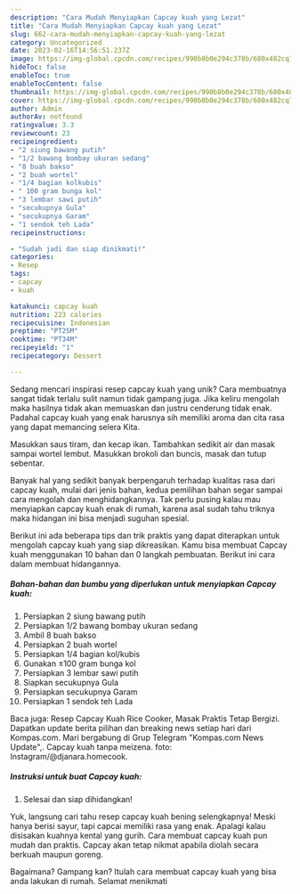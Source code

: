 ```yaml
---
description: "Cara Mudah Menyiapkan Capcay kuah yang Lezat"
title: "Cara Mudah Menyiapkan Capcay kuah yang Lezat"
slug: 662-cara-mudah-menyiapkan-capcay-kuah-yang-lezat
category: Uncategorized
date: 2023-02-16T14:56:51.237Z
image: https://img-global.cpcdn.com/recipes/990b8b0e294c378b/680x482cq70/capcay-kuah-foto-resep-utama.jpg
hideToc: false
enableToc: true
enableTocContent: false
thumbnail: https://img-global.cpcdn.com/recipes/990b8b0e294c378b/680x482cq70/capcay-kuah-foto-resep-utama.jpg
cover: https://img-global.cpcdn.com/recipes/990b8b0e294c378b/680x482cq70/capcay-kuah-foto-resep-utama.jpg
author: Admin
authorAv: notfound
ratingvalue: 3.3
reviewcount: 23
recipeingredient:
- "2 siung bawang putih"
- "1/2 bawang bombay ukuran sedang"
- "8 buah bakso"
- "2 buah wortel"
- "1/4 bagian kolkubis"
- " 100 gram bunga kol"
- "3 lembar sawi putih"
- "secukupnya Gula"
- "secukupnya Garam"
- "1 sendok teh Lada"
recipeinstructions:

- "Sudah jadi dan siap dinikmati!"
categories:
- Resep
tags:
- capcay
- kuah

katakunci: capcay kuah 
nutrition: 223 calories
recipecuisine: Indonesian
preptime: "PT25M"
cooktime: "PT34M"
recipeyield: "1"
recipecategory: Dessert

---
```





Sedang mencari inspirasi resep capcay kuah yang unik? Cara membuatnya sangat tidak terlalu sulit namun tidak gampang juga. Jika keliru mengolah maka hasilnya tidak akan memuaskan dan justru cenderung tidak enak. Padahal capcay kuah yang enak harusnya sih memiliki aroma dan cita rasa yang dapat memancing selera Kita.





Masukkan saus tiram, dan kecap ikan. Tambahkan sedikit air dan masak sampai wortel lembut. Masukkan brokoli dan buncis, masak dan tutup sebentar.

Banyak hal yang sedikit banyak berpengaruh terhadap kualitas rasa dari capcay kuah, mulai dari jenis bahan, kedua pemilihan bahan segar sampai cara mengolah dan menghidangkannya. Tak perlu pusing kalau mau menyiapkan capcay kuah enak di rumah, karena asal sudah tahu triknya maka hidangan ini bisa menjadi suguhan spesial.






Berikut ini ada beberapa tips dan trik praktis yang dapat diterapkan untuk mengolah capcay kuah yang siap dikreasikan. Kamu bisa membuat Capcay kuah menggunakan 10 bahan dan 0 langkah pembuatan. Berikut ini cara dalam membuat hidangannya.

<!--inarticleads1-->

##### Bahan-bahan dan bumbu yang diperlukan untuk menyiapkan Capcay kuah:

1. Persiapkan 2 siung bawang putih
1. Persiapkan 1/2 bawang bombay ukuran sedang
1. Ambil 8 buah bakso
1. Persiapkan 2 buah wortel
1. Persiapkan 1/4 bagian kol/kubis
1. Gunakan  ±100 gram bunga kol
1. Persiapkan 3 lembar sawi putih
1. Siapkan secukupnya Gula
1. Persiapkan secukupnya Garam
1. Persiapkan 1 sendok teh Lada


Baca juga: Resep Capcay Kuah Rice Cooker, Masak Praktis Tetap Bergizi. Dapatkan update berita pilihan dan breaking news setiap hari dari Kompas.com. Mari bergabung di Grup Telegram &#34;Kompas.com News Update&#34;,. Capcay kuah tanpa meizena. foto: Instagram/@djanara.homecook. 

<!--inarticleads2-->

##### Instruksi untuk buat Capcay kuah:


1. Selesai dan siap dihidangkan!

Yuk, langsung cari tahu resep capcay kuah bening selengkapnya! Meski hanya berisi sayur, tapi capcai memiliki rasa yang enak. Apalagi kalau disisakan kuahnya kental yang gurih. Cara membuat capcay kuah pun mudah dan praktis. Capcay akan tetap nikmat apabila diolah secara berkuah maupun goreng. 

Bagaimana? Gampang kan? Itulah cara membuat capcay kuah yang bisa anda lakukan di rumah. Selamat menikmati
